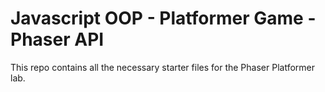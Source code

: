 # Javascript OOP - Platformer Game - Phaser API

This repo contains all the necessary starter files for the Phaser Platformer lab.